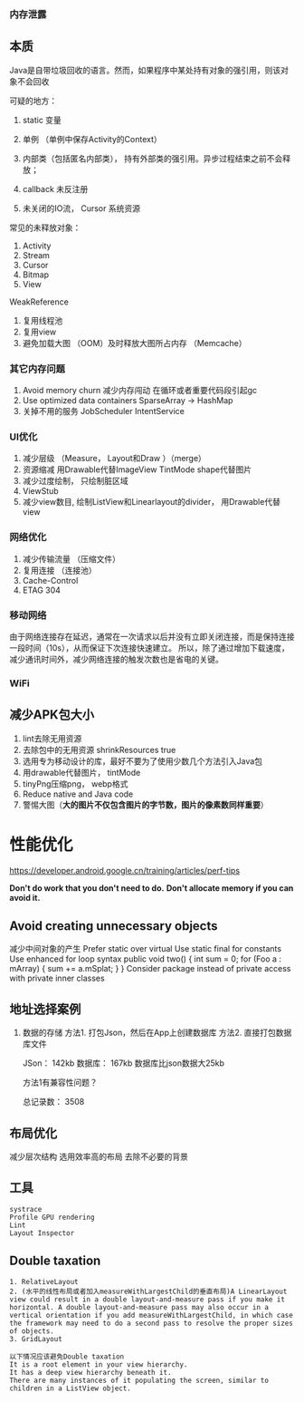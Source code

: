 ### 内存泄露

## 本质
Java是自带垃圾回收的语言。然而，如果程序中某处持有对象的强引用，则该对象不会回收

可疑的地方：
1. static 变量
3. 单例 （单例中保存Activity的Context）
4. 内部类（包括匿名内部类）， 持有外部类的强引用。异步过程结束之前不会释放；
5. callback 未反注册

2. 未关闭的IO流， Cursor  系统资源

常见的未释放对象：
1. Activity
2. Stream
3. Cursor
4. Bitmap
5. View

WeakReference

1. 复用线程池
2. 复用view
3. 避免加载大图 （OOM）及时释放大图所占内存 （Memcache）

### 其它内存问题
1. Avoid memory churn 减少内存闯动  在循环或者重要代码段引起gc
2. Use optimized data containers  SparseArray -> HashMap
3. 关掉不用的服务  JobScheduler  IntentService


### UI优化
1. 减少层级 （Measure， Layout和Draw ）（merge）
2. 资源缩减 用Drawable代替ImageView TintMode  shape代替图片
3. 减少过度绘制， 只绘制脏区域 
4. ViewStub
5.  减少view数目, 绘制ListView和Linearlayout的divider， 用Drawable代替view

### 网络优化
1. 减少传输流量 （压缩文件）
2. 复用连接 （连接池）
3. Cache-Control
4. ETAG 304

### 移动网络
由于网络连接存在延迟，通常在一次请求以后并没有立即关闭连接，而是保持连接一段时间（10s），从而保证下次连接快速建立。
所以，除了通过增加下载速度，减少通讯时间外，减少网络连接的触发次数也是省电的关键。

### WiFi


## 减少APK包大小
1. lint去除无用资源
2. 去除包中的无用资源 shrinkResources true
3. 选用专为移动设计的库，最好不要为了使用少数几个方法引入Java包
4. 用drawable代替图片， tintMode
5. tinyPng压缩png， webp格式
6. Reduce native and Java code
7. 警惕大图（**大的图片不仅包含图片的字节数，图片的像素数同样重要**）


# 性能优化 

https://developer.android.google.cn/training/articles/perf-tips

**Don't do work that you don't need to do.**
**Don't allocate memory if you can avoid it.**

## Avoid creating unnecessary objects
减少中间对象的产生
Prefer static over virtual
Use static final for constants
Use enhanced for loop syntax
    public void two() {
        int sum = 0;
        for (Foo a : mArray) {
            sum += a.mSplat;
        }
    }
Consider package instead of private access with private inner classes


## 地址选择案例
1. 数据的存储
    方法1. 打包Json，然后在App上创建数据库 
    方法2. 直接打包数据库文件

    JSon： 142kb 数据库： 167kb
    数据库比json数据大25kb

    方法1有兼容性问题？

    总记录数： 3508



## 布局优化
减少层次结构
选用效率高的布局
去除不必要的背景

## 工具
    systrace
    Profile GPU rendering
    Lint
    Layout Inspector


## Double taxation
    1. RelativeLayout
    2. (水平的线性布局或者加入measureWithLargestChild的垂直布局)A LinearLayout view could result in a double layout-and-measure pass if you make it horizontal. A double layout-and-measure pass may also occur in a vertical orientation if you add measureWithLargestChild, in which case the framework may need to do a second pass to resolve the proper sizes of objects.
    3. GridLayout

    以下情况应该避免Double taxation
    It is a root element in your view hierarchy.
    It has a deep view hierarchy beneath it.
    There are many instances of it populating the screen, similar to children in a ListView object.
